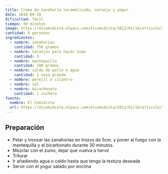 ```yaml
---
title: Crema de zanahoria caramelizada, naranja y yogur
date: 2018-09-10
dificultad: fácil
tiempo: 30 minutos
image: https://elcomidista.elpais.com/elcomidista/2012/01/16/articulo/1326693600_132669.html
cantidad: 4 personas
ingredientes:
  - nombre: zanahorias
    cantidad: 750 gramos
  - nombre: naranjas para hacer zumo
    cantidad: 3
  - nombre: mantequilla
    cantidad: 100 gramos
  - nombre: caldo de pollo o agua
    cantidad: 1 vaso grande
  - nombre: perejil o cilantro
  - nombre: sal
  - nombre: bicarbonato
    cantidad: 1 cuchara
fuente:
  nombre: El Comidista
  url: https://elcomidista.elpais.com/elcomidista/2012/01/16/articulo/1326693600_132669.html
---
```


## Preparación

- Pelar y trocear las zanahorias en trozos de 5cm. y poner al fuego con la mantequilla y el bicarbonato durante 30 minutos.
- Mezclar con el zumo, dejar que vuelva a hervir
- Triturar
- Ir añadiendo agua o caldo hasta que tenga la textura deseada
- Servir con el yogur salado por encima
